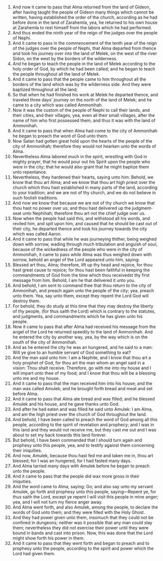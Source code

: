 1. And now it came to pass that Alma returned from the land of Gideon, after having taught the people of Gideon many things which cannot be written, having established the order of the church, according as he had before done in the land of Zarahemla, yea, he returned to his own house at Zarahemla to rest himself from the labors which he had performed.
2. And thus ended the ninth year of the reign of the judges over the people of Nephi.
3. And it came to pass in the commencement of the tenth year of the reign of the judges over the people of Nephi, that Alma departed from thence and took his journey over into the land of Melek, on the west of the river Sidon, on the west by the borders of the wilderness.
4. And he began to teach the people in the land of Melek according to the holy order of God, by which he had been called; and he began to teach the people throughout all the land of Melek.
5. And it came to pass that the people came to him throughout all the borders of the land which was by the wilderness side. And they were baptized throughout all the land;
6. So that when he had finished his work at Melek he departed thence, and traveled three days' journey on the north of the land of Melek; and he came to a city which was called Ammonihah.
7. Now it was the custom of the people of Nephi to call their lands, and their cities, and their villages, yea, even all their small villages, after the name of him who first possessed them; and thus it was with the land of Ammonihah.
8. And it came to pass that when Alma had come to the city of Ammonihah he began to preach the word of God unto them.
9. Now Satan had gotten great hold upon the hearts of the people of the city of Ammonihah; therefore they would not hearken unto the words of Alma.
10. Nevertheless Alma labored much in the spirit, wrestling with God in mighty prayer, that he would pour out his Spirit upon the people who were in the city; that he would also grant that he might baptize them unto repentance.
11. Nevertheless, they hardened their hearts, saying unto him: Behold, we know that thou art Alma; and we know that thou art high priest over the church which thou hast established in many parts of the land, according to your tradition; and we are not of thy church, and we do not believe in such foolish traditions.
12. And now we know that because we are not of thy church we know that thou hast no power over us; and thou hast delivered up the judgment-seat unto Nephihah; therefore thou art not the chief judge over us.
13. Now when the people had said this, and withstood all his words, and reviled him, and spit upon him, and caused that he should be cast out of their city, he departed thence and took his journey towards the city which was called Aaron.
14. And it came to pass that while he was journeying thither, being weighed down with sorrow, wading through much tribulation and anguish of soul, because of the wickedness of the people who were in the city of Ammonihah, it came to pass while Alma was thus weighed down with sorrow, behold an angel of the Lord appeared unto him, saying:
15. Blessed art thou, Alma; therefore, lift up thy head and rejoice, for thou hast great cause to rejoice; for thou hast been faithful in keeping the commandments of God from the time which thou receivedst thy first message from him. Behold, I am he that delivered it unto you.
16. And behold, I am sent to command thee that thou return to the city of Ammonihah, and preach again unto the people of the city; yea, preach unto them. Yea, say unto them, except they repent the Lord God will destroy them.
17. For behold, they do study at this time that they may destroy the liberty of thy people, (for thus saith the Lord) which is contrary to the statutes, and judgments, and commandments which he has given unto his people.
18. Now it came to pass that after Alma had received his message from the angel of the Lord he returned speedily to the land of Ammonihah. And he entered the city by another way, yea, by the way which is on the south of the city of Ammonihah.
19. And as he entered the city he was an hungered, and he said to a man: Will ye give to an humble servant of God something to eat?
20. And the man said unto him: I am a Nephite, and I know that thou art a holy prophet of God, for thou art the man whom an angel said in a vision: Thou shalt receive. Therefore, go with me into my house and I will impart unto thee of my food; and I know that thou wilt be a blessing unto me and my house.
21. And it came to pass that the man received him into his house; and the man was called Amulek; and he brought forth bread and meat and set before Alma.
22. And it came to pass that Alma ate bread and was filled; and he blessed Amulek and his house, and he gave thanks unto God.
23. And after he had eaten and was filled he said unto Amulek: I am Alma, and am the high priest over the church of God throughout the land.
24. And behold, I have been called to preach the word of God among all this people, according to the spirit of revelation and prophecy; and I was in this land and they would not receive me, but they cast me out and I was about to set my back towards this land forever.
25. But behold, I have been commanded that I should turn again and prophesy unto this people, yea, and to testify against them concerning their iniquities.
26. And now, Amulek, because thou hast fed me and taken me in, thou art blessed; for I was an hungered, for I had fasted many days.
27. And Alma tarried many days with Amulek before he began to preach unto the people.
28. And it came to pass that the people did wax more gross in their iniquities.
29. And the word came to Alma, saying: Go; and also say unto my servant Amulek, go forth and prophesy unto this people, saying—Repent ye, for thus saith the Lord, except ye repent I will visit this people in mine anger; yea, and I will not turn my fierce anger away.
30. And Alma went forth, and also Amulek, among the people, to declare the words of God unto them; and they were filled with the Holy Ghost.
31. And they had power given unto them, insomuch that they could not be confined in dungeons; neither was it possible that any man could slay them; nevertheless they did not exercise their power until they were bound in bands and cast into prison. Now, this was done that the Lord might show forth his power in them.
32. And it came to pass that they went forth and began to preach and to prophesy unto the people, according to the spirit and power which the Lord had given them.
